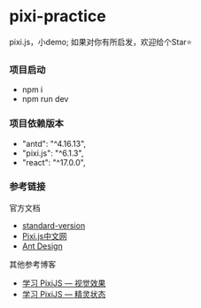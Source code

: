 # pixi-practice
pixi.js，小demo;
如果对你有所启发，欢迎给个Star⭐

### 项目启动
- npm i
- npm run dev

### 项目依赖版本
- "antd": "^4.16.13",
- "pixi.js": "^6.1.3",
- "react": "^17.0.0",

### 参考链接
官方文档
- [standard-version](https://pixijs.com/)
- [Pixi.js中文网](https://pixijs.huashengweilai.com/)
- [Ant Design](https://ant.design/index-cn)

其他参考博客
- [学习 PixiJS — 视觉效果](https://www.yuque.com/xiaopingguo118/base/xvpum5)
- [学习 PixiJS — 精灵状态](https://segmentfault.com/a/1190000017951826)
